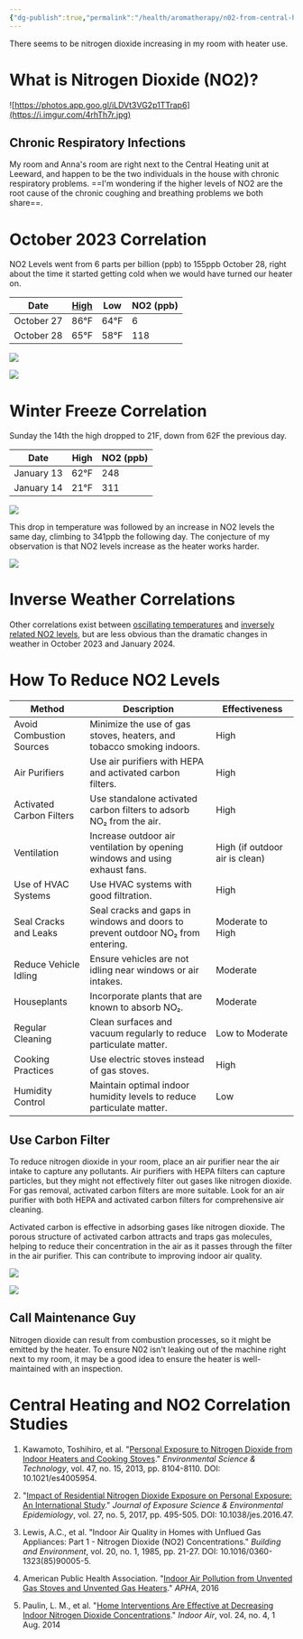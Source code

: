 ```yaml
---
{"dg-publish":true,"permalink":"/health/aromatherapy/n02-from-central-heating/","created":"Jan 15, 2024, 5:29 PM"}
---
```



There seems to be nitrogen dioxide increasing in my room with heater use.

# What is Nitrogen Dioxide (NO2)?

![https://photos.app.goo.gl/iLDVt3VG2p1TTrap6](https://i.imgur.com/4rhTh7r.jpg)


## Chronic Respiratory Infections 

My room and Anna's room are right next to the Central Heating unit at Leeward, and happen to be the two individuals in the house with chronic respiratory problems. ==I'm wondering if the higher levels of NO2 are the root cause of the chronic coughing and breathing problems we both share==.

# October 2023 Correlation

NO2 Levels went from 6 parts per billion (ppb) to 155ppb October 28, right about the time it started getting cold when we would have turned our heater on.

| Date       | [High](https://www.wunderground.com/history/monthly/us/tx/dallas/KDAL/date/2023-10)  | Low  | NO2 (ppb) |
|------------|-------|------|-----------|
| October 27 | 86°F  | 64°F | 6         |
| October 28 | 65°F  | 58°F | 118       |


![](https://lh3.googleusercontent.com/pw/ABLVV86f6ecX2boebC-kV7HVhbrXKy2wpKYwMYsLaGhh8UC7GoG13e1HLurXc6S5rC7PiLHJ4hUkpssthlK8IppxZYMzt-xDc3VjxgIGx-IJBBZ5OY3V7__AE4sm-q0-HqMP3f-BDEh7xmE_89ZO3xyroJXeJA=w638-h1383-s-no-gm?authuser=1)

![](https://lh3.googleusercontent.com/pw/ABLVV853uyupX_lAtmByHBrN8SbVRfaPKxXoNvCe-c0X50Tdw6cGFlKIL0m8xkoFhkLy0awPfdH0jMhv5SUoUA3K8dY-Fs1jDaCwbBVzGAgyYY6S1tESjOHFP2ekvwUa4pfXLlBbIvzu675SeDAq8q5dDS2X8g=w1119-h1383-s-no-gm?authuser=1)

# Winter Freeze Correlation

Sunday the 14th the high dropped to 21F, down from 62F the previous day.

| Date          | High  | NO2 (ppb) |
|---------------|-------|-----------|
| January 13    | 62°F  | 248       |
| January 14    | 21°F  | 311       |


![](https://lh3.googleusercontent.com/pw/ABLVV86d1Ft-IkFipbyK-NfUPrG9Qi4YI-tbhI-47NOfWqutqW_4ZbHmh9IfKmq3-0AJdNmRonl8En4GzArcgLEE7cEVaFPGN52j7UEdnOmQLOXZCCRdmlWDBT6pYEjTSzF6-Kb1a5ElRZKKQATwm0hO3tnjUA=w1120-h1383-s-no-gm?authuser=1)

This drop in temperature was followed by an increase in NO2 levels the same day, climbing to 341ppb the following day. The conjecture of my observation is that NO2 levels increase as the heater works harder.

![](https://lh3.googleusercontent.com/pw/ABLVV87ZKOkZe6AMBA-rwHH_A8magLwBIBJbkPbwiYkE9by9XEvIvQodHO0uBV6IyiVWXBeEtvP2SP_54wkVUPB4ifjd1eLX7_te0OWnLhxIBjGCKIVXEux6n7GynGAdaV4_WSgmJbiCRbH6C9o29XM4b404uA=w727-h1383-s-no-gm?authuser=1)

# Inverse Weather Correlations

Other correlations exist between [oscillating temperatures](https://lh3.googleusercontent.com/pw/ABLVV84a2gJa1ADLiFldZOJwJav9cdM0wteER1iSgWkqrIwpZHjmrLflKYOmH4ZJqqQHoFfRfPmKP_5cEnIrK3s3_Shh1xT9mQvaVEEiAIkDZ94LaMnooYgFPr9dlhZiFLSjdsYGs8UiJ9v9snWXX9o54U6BuA=w1115-h1383-s-no-gm?authuser=1) and [inversely related NO2 levels](https://lh3.googleusercontent.com/pw/ABLVV84L6jshLE6Bp2r-1O4AN2Y5ie0Fxxdqxj6qVS272wBCCmejJg_oEZT-eJFhRwRYfDpWRrofiIme5bi6H1083oBlQ1vZ5wp9f1Z3Cr0uh-VQVOfXndyl-rCDltUDCu59t_knWkSXrdPheyyPEpS6rzweow=w638-h1383-s-no-gm?authuser=1), but are less obvious than the dramatic changes in weather in October 2023 and January 2024.

# How To Reduce NO2 Levels

| Method                   | Description                                                                     | Effectiveness                  |
|--------------------------|---------------------------------------------------------------------------------|--------------------------------|
| Avoid Combustion Sources | Minimize the use of gas stoves, heaters, and tobacco smoking indoors.           | High                           |
| Air Purifiers            | Use air purifiers with HEPA and activated carbon filters.                       | High                           |
| Activated Carbon Filters | Use standalone activated carbon filters to adsorb NO₂ from the air.             | High                           |
| Ventilation              | Increase outdoor air ventilation by opening windows and using exhaust fans.     | High (if outdoor air is clean) |
| Use of HVAC Systems      | Use HVAC systems with good filtration.                                          | High                           |
| Seal Cracks and Leaks    | Seal cracks and gaps in windows and doors to prevent outdoor NO₂ from entering. | Moderate to High               |
| Reduce Vehicle Idling    | Ensure vehicles are not idling near windows or air intakes.                     | Moderate                       |
| Houseplants              | Incorporate plants that are known to absorb NO₂.                                | Moderate                       |
| Regular Cleaning         | Clean surfaces and vacuum regularly to reduce particulate matter.               | Low to Moderate                |
| Cooking Practices        | Use electric stoves instead of gas stoves.                                      | High                           |
| Humidity Control         | Maintain optimal indoor humidity levels to reduce particulate matter.           | Low                            |

## Use Carbon Filter

To reduce nitrogen dioxide in your room, place an air purifier near the air intake to capture any pollutants. Air purifiers with HEPA filters can capture particles, but they might not effectively filter out gases like nitrogen dioxide. For gas removal, activated carbon filters are more suitable. Look for an air purifier with both HEPA and activated carbon filters for comprehensive air cleaning.

Activated carbon is effective in adsorbing gases like nitrogen dioxide. The porous structure of activated carbon attracts and traps gas molecules, helping to reduce their concentration in the air as it passes through the filter in the air purifier. This can contribute to improving indoor air quality.

![](https://joaairsolutions.com/wp-content/uploads/2023/09/Activated-Carbon.webp)

![](https://qph.cf2.quoracdn.net/main-qimg-6616ed8a83cd3a351f9c873812065011-lq)

## Call Maintenance Guy

Nitrogen dioxide can result from combustion processes, so it might be emitted by the heater. To ensure N02 isn't leaking out of the machine right next to my room, it may be a good idea to ensure the heater is well-maintained with an inspection.

# Central Heating and NO2 Correlation Studies

1. Kawamoto, Toshihiro, et al. "[Personal Exposure to Nitrogen Dioxide from Indoor Heaters and Cooking Stoves](https://pubmed.ncbi.nlm.nih.gov/8239719/)." *Environmental Science & Technology*, vol. 47, no. 15, 2013, pp. 8104-8110. DOI: 10.1021/es4005954.

2. "[Impact of Residential Nitrogen Dioxide Exposure on Personal Exposure: An International Study](https://pubmed.ncbi.nlm.nih.gov/9949739/)." *Journal of Exposure Science & Environmental Epidemiology*, vol. 27, no. 5, 2017, pp. 495-505. DOI: 10.1038/jes.2016.47.

3. Lewis, A.C., et al. "Indoor Air Quality in Homes with Unflued Gas Appliances: Part 1 - Nitrogen Dioxide (NO2) Concentrations." *Building and Environment*, vol. 20, no. 1, 1985, pp. 21-27. DOI: 10.1016/0360-1323(85)90005-5.

4. American Public Health Association. "[Indoor Air Pollution from Unvented Gas Stoves and Unvented Gas Heaters](https://www.apha.org/Policies-and-Advocacy/Public-Health-Policy-Statements/Policy-Database/2023/01/18/Gas-Stove-Emissions.)." *APHA*, 2016

5. Paulin, L. M., et al. "[Home Interventions Are Effective at Decreasing Indoor Nitrogen Dioxide Concentrations](https://www.ncbi.nlm.nih.gov/pmc/articles/PMC4909253)." _Indoor Air_, vol. 24, no. 4, 1 Aug. 2014
